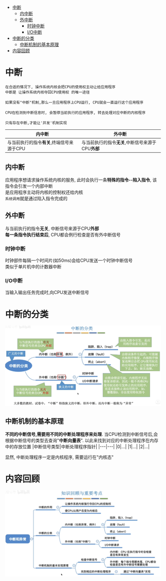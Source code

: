 - [中断](#中断)
  - [内中断](#内中断)
  - [外中断](#外中断)
    - [时钟中断](#时钟中断)
    - [I/O中断](#io中断)
- [中断的分类](#中断的分类)
  - [中断机制的基本原理](#中断机制的基本原理)
- [内容回顾](#内容回顾)


# 中断
    在合适的情况下, 操作系统内核会把CPU的使用权主动让给应用程序
    中断是 让操作系统内核夺回CPU使用权 的唯一途径

    如果没有"中断"机制,那么一旦应用程序上CPU运行, CPU就会一直运行这个应用程序

    CPU在检测到中断信息时, 会暂停当前执行的应用程序, 转去处理对应中断的内核程序

    只有存在中断,才能让'并发'机制实现

|内中断|外中断|
|---|---|
|与当前执行的指令**有关**,终端信号来源于CPU|与当前执行的指令**无关**,中断信号来源于CPU**外部**|
## 内中断
应用程序想请求操作系统内核的服务, 此时会执行一条**特殊的指令--陷入指令**, 该指令会引发一个内部中断\
是应用程序主动将内核的控制权还给内核\
`系统调用`就是通过陷入指令完成的
## 外中断
与当前执行的指令**无关**, 中断信号来源于CPU**外部**\
**每一条指令执行结束后**, CPU都会例行检查是否有外中断信号
### 时钟中断
时钟部件每隔一个时间片(如50ms)会给CPU发送一个时钟中断信号\
类似于单片机中的计数器中断
### I/O中断
当输入输出任务完成时,向CPU发送中断信号
# 中断的分类
<img src="img/../../img/中断的分类.png">

## 中断机制的基本原理
**不同的中断信号,需要用不同的中断处理程序来处理**. 当CPU检测到中断信号后,会根据中断信号的类型去查询"**中断向量表**". 以此来找到对应的中断处理程序在内存中的存放位置
|中断信号类型|中断处理程序指针|
|---|---|
|0|...|
|1|...|
|2|...|

显然, 中断处理程序一定是内核程序, 需要运行在"内核态"

# 内容回顾
<img src="img/../../img/中断重要考点.png">